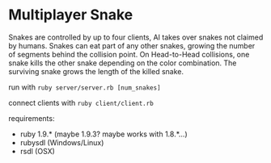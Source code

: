 # Multiplayer Snake

Snakes are controlled by up to four clients, AI takes over snakes not claimed by humans. Snakes can eat part of any other snakes, growing the number of segments behind the collision point. On Head-to-Head collisions, one snake kills the other snake depending on the color combination. The surviving snake grows the length of the killed snake.

run with ```ruby server/server.rb [num_snakes]```

connect clients with ```ruby client/client.rb```

requirements:
- ruby 1.9.* (maybe 1.9.3? maybe works with 1.8.*...)
- rubysdl (Windows/Linux)
- rsdl (OSX)